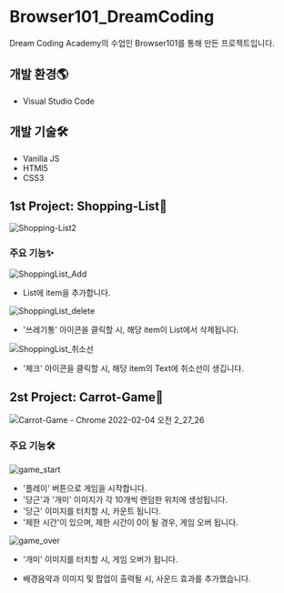 # Browser101_DreamCoding
Dream Coding Academy의 수업인 Browser101를 통해 만든 프로젝트입니다.

## 개발 환경🌎
* Visual Studio Code

## 개발 기술🛠
* Vanilla JS
* HTMl5
* CSS3

## 1st Project: Shopping-List🛒
![Shopping-List2](https://user-images.githubusercontent.com/58885393/152399537-955506ab-3b5f-4f74-a851-e0dd9ff8de0a.jpg)

### 주요 기능✨

![ShoppingList_Add](https://user-images.githubusercontent.com/58885393/152399679-832a17cb-78b7-433b-8840-f48366793f1e.gif)
* List에 item을 추가합니다.

![ShoppingList_delete](https://user-images.githubusercontent.com/58885393/152399701-5479b28c-d51e-4072-8087-da402e2eefa4.gif)
* '쓰레기통' 아이콘을 클릭할 시, 해당 item이 List에서 삭제됩니다.

![ShoppingList_취소선](https://user-images.githubusercontent.com/58885393/152399709-aea4b715-7ca9-492d-813e-6c4d90c03873.gif)
* '체크' 아이콘을 클릭할 시, 해당 item의 Text에 취소선이 생깁니다.

## 2st Project: Carrot-Game🥕
![Carrot-Game - Chrome 2022-02-04 오전 2_27_26](https://user-images.githubusercontent.com/58885393/152399855-88e554ab-f4d6-42e5-8f88-d18e650a0ebd.png)

### 주요 기능🛠

![game_start](https://user-images.githubusercontent.com/58885393/152399876-5b9452f1-76bb-4fe3-83b7-a7907d6db57d.gif)
* '플레이' 버튼으로 게임을 시작합니다.
* '당근'과 '개미' 이미지가 각 10개씩 랜덤한 위치에 생성됩니다.
* '당근' 이미지를 터치할 시, 카운트 됩니다.
* '제한 시간'이 있으며, 제한 시간이 0이 될 경우, 게임 오버 됩니다.

![game_over](https://user-images.githubusercontent.com/58885393/152399941-6084c24c-719b-48bf-8f43-f97e4f8fece3.gif)
* '개미' 이미지를 터치할 시, 게임 오버가 됩니다.

* 배경음악과 이미지 및 팝업이 출력될 시, 사운드 효과를 추가했습니다.
